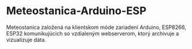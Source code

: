 # Meteostanica-Arduino-ESP
Meteostanica založená na klientskom móde zariadení Arduino, ESP8266, ESP32 komunikujúcich so vzdialeným webserverom, ktorý archivuje a vizualizuje dáta.
